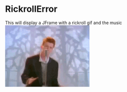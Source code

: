 # RickrollError
This will display a JFrame with a rickroll gif and the music
![alt text](rickroll.GIF "Logo Title Text 1")
